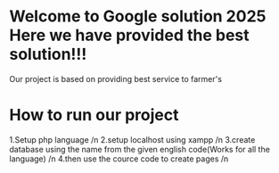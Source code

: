 # Welcome to Google solution 2025 Here we have provided the best solution!!!

Our project is based on providing best service to farmer's

# How to run our project 
1.Setup php language /n
2.setup localhost using xampp /n
3.create database using the name from the given english code(Works for all the language) /n
4.then use the cource code to create pages /n
